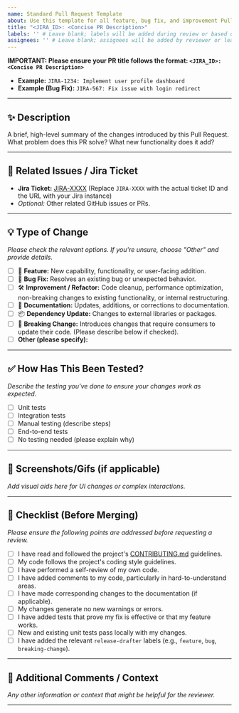 ```yaml
---
name: Standard Pull Request Template
about: Use this template for all feature, bug fix, and improvement Pull Requests.
title: "<JIRA_ID>: <Concise PR Description>"
labels: '' # Leave blank; labels will be added during review or based on title
assignees: '' # Leave blank; assignees will be added by reviewer or lead
---
```


**IMPORTANT: Please ensure your PR title follows the format: `<JIRA_ID>: <Concise PR Description>`**
* **Example:** `JIRA-1234: Implement user profile dashboard`
* **Example (Bug Fix):** `JIRA-567: Fix issue with login redirect`

---

## ✨ Description

A brief, high-level summary of the changes introduced by this Pull Request.
What problem does this PR solve? What new functionality does it add?

---

## 🔗 Related Issues / Jira Ticket

* **Jira Ticket:** [JIRA-XXXX](https://jira.tibco.com/browse/JIRA-XXXX) (Replace `JIRA-XXXX` with the actual ticket ID and the URL with your Jira instance)
* _Optional:_ Other related GitHub issues or PRs.

---

## 💡 Type of Change

_Please check the relevant options. If you're unsure, choose "Other" and provide details._

* [ ] 🚀 **Feature:** New capability, functionality, or user-facing addition.
* [ ] 🐛 **Bug Fix:** Resolves an existing bug or unexpected behavior.
* [ ] 🛠️ **Improvement / Refactor:** Code cleanup, performance optimization, non-breaking changes to existing functionality, or internal restructuring.
* [ ] 📝 **Documentation:** Updates, additions, or corrections to documentation.
* [ ] 📦 **Dependency Update:** Changes to external libraries or packages.
* [ ] 🚨 **Breaking Change:** Introduces changes that require consumers to update their code. (Please describe below if checked).
* [ ] **Other (please specify):**

---

## ✅ How Has This Been Tested?

_Describe the testing you've done to ensure your changes work as expected._

* [ ] Unit tests
* [ ] Integration tests
* [ ] Manual testing (describe steps)
* [ ] End-to-end tests
* [ ] No testing needed (please explain why)

---

## 📸 Screenshots/Gifs (if applicable)

_Add visual aids here for UI changes or complex interactions._

---

## 🚧 Checklist (Before Merging)

_Please ensure the following points are addressed before requesting a review._

* [ ] I have read and followed the project's [CONTRIBUTING.md]([link-to-your-contributing-guide](https://github.com/ChaitanyaBabar/bookapp/blob/master/GITHUB_WORKFLOW.md)) guidelines.
* [ ] My code follows the project's coding style guidelines.
* [ ] I have performed a self-review of my own code.
* [ ] I have added comments to my code, particularly in hard-to-understand areas.
* [ ] I have made corresponding changes to the documentation (if applicable).
* [ ] My changes generate no new warnings or errors.
* [ ] I have added tests that prove my fix is effective or that my feature works.
* [ ] New and existing unit tests pass locally with my changes.
* [ ] I have added the relevant `release-drafter` labels (e.g., `feature`, `bug`, `breaking-change`).

---

## 💬 Additional Comments / Context

_Any other information or context that might be helpful for the reviewer._

---
